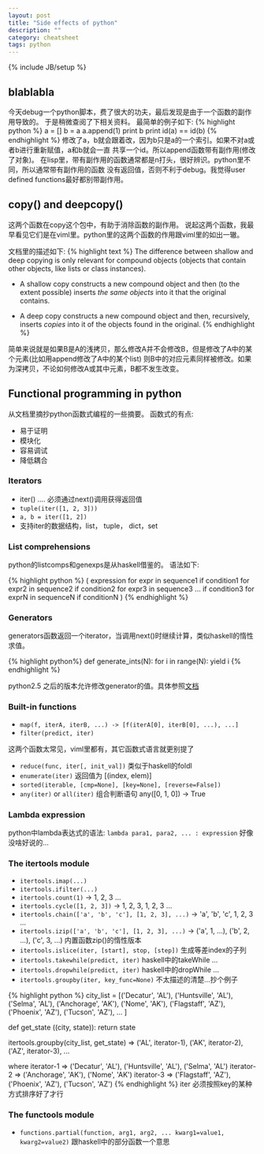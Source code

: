 ```yaml
---
layout: post
title: "Side effects of python"
description: ""
category: cheatsheet
tags: python
---
```

{% include JB/setup %}

## blablabla

今天debug一个python脚本，费了很大的功夫，最后发现是由于一个函数的副作用导致的。
于是稍微查阅了下相关资料。
最简单的例子如下:
{% highlight python %}
a = []
b = a
a.append(1)
print b
print id(a) == id(b)
{% endhighlight %}
修改了a，b就会跟着改，因为b只是a的一个索引。如果不对a或者b进行重新赋值，a和b就会一直
共享一个id。所以append函数带有副作用(修改了对象)。
在lisp里，带有副作用的函数通常都是n打头，很好辨识。python里不同，所以通常带有副作用的函数
没有返回值，否则不利于debug。我觉得user defined functions最好都别带副作用。

## copy() and deepcopy()

这两个函数在copy这个包中，有助于消除函数的副作用。
说起这两个函数，我最早看见它们是在viml里。python里的这两个函数的作用跟viml里的如出一辙。

文档里的描述如下:
{% highlight text %}
The difference between shallow and deep copying is only relevant for
compound objects (objects that contain other objects, like lists or
class instances).

- A shallow copy constructs a new compound object and then (to the
    extent possible) inserts *the same objects* into it that the
    original contains.

- A deep copy constructs a new compound object and then, recursively,
    inserts *copies* into it of the objects found in the original.
{% endhighlight %}

简单来说就是如果B是A的浅拷贝，那么修改A并不会修改B，但是修改了A中的某个元素(比如用append修改了A中的某个list)
则B中的对应元素同样被修改。如果为深拷贝，不论如何修改A或其中元素，B都不发生改变。

## Functional programming in python

从文档里摘抄python函数式编程的一些摘要。
函数式的有点:

* 易于证明
* 模块化
* 容易调试
* 降低耦合

### Iterators

* iter() .... 必须通过next()调用获得返回值
* `tuple(iter([1, 2, 3]))`
* `a, b = iter([1, 2])`
* 支持iter的数据结构，list， tuple， dict，set

### List comprehensions

python的listcomps和genexps是从haskell借鉴的。
语法如下:

{% highlight python %}
( expression for expr in sequence1
             if condition1
             for expr2 in sequence2
             if condition2
             for expr3 in sequence3 ...
             if condition3
             for exprN in sequenceN
             if conditionN )
{% endhighlight %}

### Generators

generators函数返回一个iterator，当调用next()时继续计算，类似haskell的惰性求值。

{% highlight python%}
def generate_ints(N):
    for i in range(N):
        yield i
{% endhighlight %}

python2.5 之后的版本允许修改generator的值。具体参照[文档](https://docs.python.org/2/howto/functional.html#passing-values-into-a-generator)

### Built-in functions

* `map(f, iterA, iterB, ...) -> [f(iterA[0], iterB[0], ...), ...]`
* `filter(predict, iter)`

这两个函数太常见，viml里都有，其它函数式语言就更别提了

* `reduce(func, iter[, init_val])` 类似于haskell的foldl
* `enumerate(iter)` 返回值为 [(index, elem)]
* `sorted(iterable, [cmp=None], [key=None], [reverse=False])`
* `any(iter)` or `all(iter)` 组合判断语句 any([0, 1, 0]) -> True

### Lambda expression

python中lambda表达式的语法: `lambda para1, para2, ... : expression`
好像没啥好说的...

### The itertools module

* `itertools.imap(...)`
* `itertools.ifilter(...)`
* `itertools.count(1)` -> 1, 2, 3 ...
* `itertools.cycle([1, 2, 3])` -> 1, 2, 3, 1, 2, 3 ...
* `itertools.chain(['a', 'b', 'c'], [1, 2, 3], ...)` -> 'a', 'b', 'c', 1, 2, 3 ...
* `itertools.izip(['a', 'b', 'c'], [1, 2, 3], ...)` -> ('a', 1, ...), ('b', 2, ...), ('c', 3, ...) 内置函数zip()的惰性版本
* `itertools.islice(iter, [start], stop, [step])` 生成等差index的子列
* `itertools.takewhile(predict, iter)` haskell中的takeWhile ...
* `itertools.dropwhile(predict, iter)` haskell中的dropWhile ...
* `itertools.groupby(iter, key_func=None)` 不太描述的清楚...抄个例子

{% highlight python %}
city_list = [('Decatur', 'AL'), ('Huntsville', 'AL'), ('Selma', 'AL'),
             ('Anchorage', 'AK'), ('Nome', 'AK'),
             ('Flagstaff', 'AZ'), ('Phoenix', 'AZ'), ('Tucson', 'AZ'),
             ...
            ]

def get_state ((city, state)):
    return state

itertools.groupby(city_list, get_state) =>
  ('AL', iterator-1),
  ('AK', iterator-2),
  ('AZ', iterator-3), ...

where
iterator-1 =>
  ('Decatur', 'AL'), ('Huntsville', 'AL'), ('Selma', 'AL')
iterator-2 =>
  ('Anchorage', 'AK'), ('Nome', 'AK')
iterator-3 =>
  ('Flagstaff', 'AZ'), ('Phoenix', 'AZ'), ('Tucson', 'AZ')
{% endhighlight %}
iter 必须按照key的某种方式排序好了才行

### The functools module

* `functions.partial(function, arg1, arg2, ... kwarg1=value1, kwarg2=value2)` 跟haskell中的部分函数一个意思
